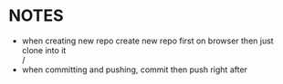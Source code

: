 # NOTES

-   when creating new repo create new repo first on browser then just clone into it <br>/
-   when committing and pushing, commit then push right after
